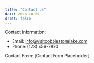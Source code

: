 ```yaml
---
title: "Contact Us"
date: 2023-10-01
draft: false
---
```


Contact Information:
- Email: info@visitcobblestonelake.com
- Phone: (123) 456-7890

Contact Form:
[Contact Form Placeholder] 